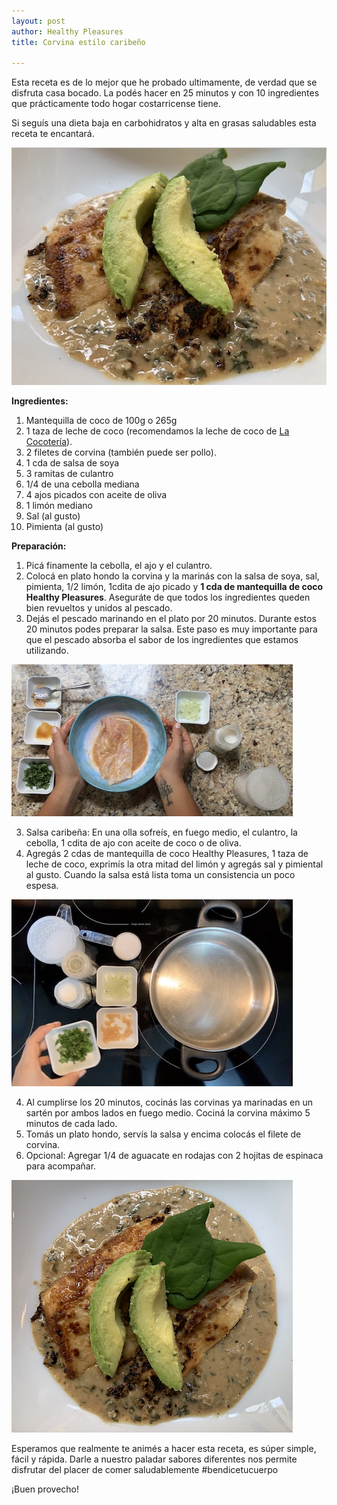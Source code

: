 ```yaml
---
layout: post
author: Healthy Pleasures
title: Corvina estilo caribeño

---
```

Esta receta es de lo mejor que he probado ultimamente, de verdad que se disfruta casa bocado. La podés hacer en 25 minutos y con 10 ingredientes que prácticamente todo hogar costarricense tiene.

Si seguís una dieta baja en carbohidratos y alta en grasas saludables esta receta te encantará. 

![](/images/corvina1.png)

**Ingredientes:**

 1. Mantequilla de coco de 100g o 265g
 2. 1 taza de leche de coco (recomendamos la leche de coco de [La Cocotería](https://www.instagram.com/lacocoteria.cr/ "La Cocotería")).
 3. 2 filetes de corvina (también puede ser pollo). 
 4. 1 cda de salsa de soya
 5. 3 ramitas de culantro
 6. 1/4 de una cebolla mediana
 7. 4 ajos picados con aceite de oliva
 8. 1 limón mediano
 9. Sal (al gusto)
10. Pimienta (al gusto)

**Preparación:**

1. Picá finamente la cebolla, el ajo y el culantro.
2. Colocá en plato hondo la corvina y la marinás con la salsa de soya, sal, pimienta, 1/2 limón, 1cdita de ajo picado y **1 cda de mantequilla de coco Healthy Pleasures**. Aseguráte de que todos los ingredientes queden bien revueltos y unidos al pescado. 
3. Dejás el pescado marinando en el plato por 20 minutos. Durante estos 20 minutos podes preparar la salsa. Este paso es muy importante para que el pescado absorba el sabor de los ingredientes que estamos utilizando. 

![](/images/captura-de-pantalla-2020-05-25-a-la-s-13-32-26.png)

3. Salsa caribeña: En una olla sofreís, en fuego medio, el culantro, la cebolla, 1 cdita de ajo con aceite de coco o de oliva. 
4. Agregás 2 cdas de mantequilla de coco Healthy Pleasures, 1 taza de leche de coco, exprimís la otra mitad del limón y agregás sal y pimiental al gusto. Cuando la salsa está lista toma un consistencia un poco espesa. 

![](/images/captura-de-pantalla-2020-05-25-a-la-s-13-33-17.png)

4. Al cumplirse los 20 minutos, cocinás las corvinas ya marinadas en un sartén por ambos lados en fuego medio. Cociná la corvina máximo 5 minutos de cada lado. 
5. Tomás un plato hondo, servís la salsa y encima colocás el filete de corvina. 
6. Opcional: Agregar 1/4 de aguacate en rodajas con 2 hojitas de espinaca para acompañar. 

![](/images/captura-de-pantalla-2020-05-25-a-la-s-13-40-54.png)

Esperamos que realmente te animés a hacer esta receta, es súper simple, fácil y rápida. Darle a nuestro paladar sabores diferentes nos permite disfrutar del placer de comer saludablemente #bendicetucuerpo 

¡Buen provecho!